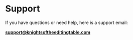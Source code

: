 # Support

If you have questions or need help, here is a support email:

[**support@knightsoftheeditingtable.com**](mailto:support@knightsoftheeditingtable.com)
